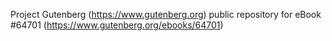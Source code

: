 Project Gutenberg (https://www.gutenberg.org) public repository for
eBook #64701 (https://www.gutenberg.org/ebooks/64701)
